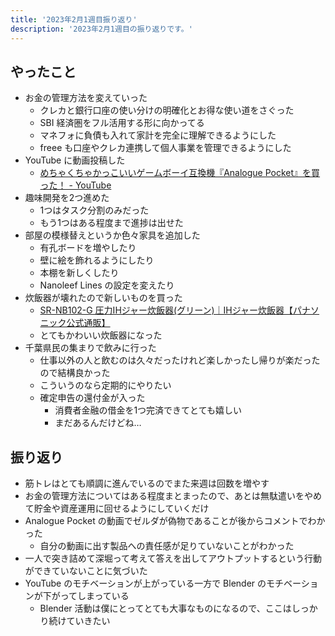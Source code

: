 ```yaml
---
title: '2023年2月1週目振り返り'
description: '2023年2月1週目の振り返りです。'
---
```


## やったこと

- お金の管理方法を変えていった
  - クレカと銀行口座の使い分けの明確化とお得な使い道をさぐった
  - SBI 経済圏をフル活用する形に向かってる
  - マネフォに負債も入れて家計を完全に理解できるようにした
  - freee も口座やクレカ連携して個人事業を管理できるようにした
- YouTube に動画投稿した
  - [めちゃくちゃかっこいいゲームボーイ互換機『Analogue Pocket』を買った！ - YouTube](https://www.youtube.com/watch?v=B40wRqPPHVA)
- 趣味開発を2つ進めた
  - 1つはタスク分割のみだった
  - もう1つはある程度まで進捗は出せた
- 部屋の模様替えというか色々家具を追加した
  - 有孔ボードを増やしたり
  - 壁に絵を飾れるようにしたり
  - 本棚を新しくしたり
  - Nanoleef Lines の設定を変えたり
- 炊飯器が壊れたので新しいものを買った
  - [SR-NB102-G 圧力IHジャー炊飯器(グリーン)｜IHジャー炊飯器【パナソニック公式通販】](https://ec-plus.panasonic.jp/store/ap/storeaez/a2A/ProductDetail?HB=SR-NB102-G)
  - とてもかわいい炊飯器になった
- 千葉県民の集まりで飲みに行った
  - 仕事以外の人と飲むのは久々だったけれど楽しかったし帰りが楽だったので結構良かった
  - こういうのなら定期的にやりたい
  - 確定申告の還付金が入った
    - 消費者金融の借金を1つ完済できてとても嬉しい
    - まだあるんだけどね…

## 振り返り

- 筋トレはとても順調に進んでいるのでまた来週は回数を増やす
- お金の管理方法についてはある程度まとまったので、あとは無駄遣いをやめて貯金や資産運用に回せるようにしていくだけ
- Analogue Pocket の動画でゼルダが偽物であることが後からコメントでわかった
  - 自分の動画に出す製品への責任感が足りていないことがわかった
- 一人で突き詰めて深堀って考えて答えを出してアウトプットするという行動ができていないことに気づいた
- YouTube のモチベーションが上がっている一方で Blender のモチベーションが下がってしまっている
  - Blender 活動は僕にとってとても大事なものになるので、ここはしっかり続けていきたい

